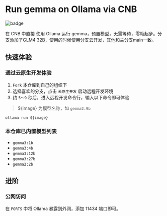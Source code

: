 # Run gemma on Ollama via CNB

![badge](https://cnb.cool/Anyexyz/Ollama/gemma/-/badge/git/latest/code/vscode-started)

在 CNB 中直接 使用 Ollama 运行 gemma，预置模型，无需等待，零帧起步。分支添加了GLM4 32B，使用的时候使用分支云开发，其他和主分支main一致。

## 快速体验

### 通过云原生开发体验

1. `Fork` 本仓库到自己的组织下
2. 选择喜欢的分支，点击 `云原生开发` 启动远程开发环境
3. 约 `5～9` 秒后，进入远程开发命令行，输入以下命令即可体验

> ${image} 为模型名称，如 `gemma2:9b`

```shell
ollama run ${image}
```

### 本仓库已内置模型列表

- `gemma3:1b`
- `gemma3:4b`
- `gemma3:12b`
- `gemma3:27b`
- `gemma2:2b`

## 进阶

### 公网访问

在 `PORTS` 中将 Ollama 暴露到外网，添加 11434 端口即可。